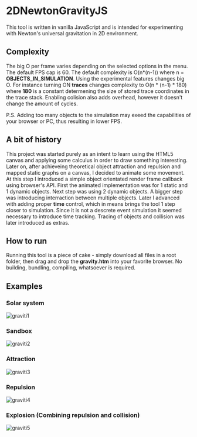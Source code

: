 # 2DNewtonGravityJS
This tool is written in vanilla JavaScript and is intended for experimenting with Newton's universal gravitation in 2D environment.

## Complexity
The big O per frame varies depending on the selected options in the menu. The default FPS cap is 60. The default complexity is O(n*(n-1)) where n = **OBJECTS_IN_SIMULATION**. Using the experimental features changes big O. For instance turning ON **traces** changes complexity to O(n * (n-1) * 180) where **180** is a constant determening the size of stored trace coordinates in the trace stack. Enabling colision also adds overhead, however it doesn't change the amount of cycles.

P.S. Adding too many objects to the simulation may exeed the capabilities of your browser or PC, thus resulting in lower FPS.

## A bit of history
This project was started purely as an intent to learn using the HTML5 canvas and applying some calculus in order to draw something interesting. Later on, after achieveing theoretical object attraction and repulsion and mapped static graphs on a canvas, I decided to animate some movement. At this step I introduced a simple object orientated render frame callback using browser's API. First the animated implementation was for 1 static and 1 dynamic objects. Next step was using 2 dynamic objects. A bigger step was introducing interraction between multiple objects. Later I advanced with adding proper **time** control, which in means brings the tool 1 step closer to simulation. Since it is not a descrete event simulation it seemed necessary to introduce time tracking. Tracing of objects and collision was later introduced as extras.

## How to run
Running this tool is a piece of cake - simply download all files in a root folder, then drag and drop the **gravity.htm** into your favorite browser. No building, bundling, compiling, whatsoever is required. 

## Examples
### Solar system
![graviti1](https://user-images.githubusercontent.com/1053670/37459425-aa436bf8-2850-11e8-9fee-f41302639620.gif)
### Sandbox
![graviti2](https://user-images.githubusercontent.com/1053670/37459790-dc2c6ede-2851-11e8-8d1a-e95f3a91bd6f.gif)
### Attraction
![graviti3](https://user-images.githubusercontent.com/1053670/37460081-cc2f8a9c-2852-11e8-8ecc-025cc18edc8f.gif)
### Repulsion
![graviti4](https://user-images.githubusercontent.com/1053670/37460477-ffe26ade-2853-11e8-9e96-2224761d3df9.gif)
### Explosion (Combining repulsion and collision)
![graviti5](https://user-images.githubusercontent.com/1053670/37460609-669ea634-2854-11e8-9291-1f2af0e445cc.gif)


